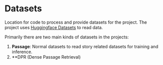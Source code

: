 # Datasets

Location for code to process and provide datasets for the project. The project uses
[Huggingface Datasets](https://huggingface.co/datasets) to read data.

Primarily there are two main kinds of datasets in the projects:

1. **Passage**: Normal datasets to read story related datasets for training and inference.
2. **DPR (Dense Passage Retrieval)